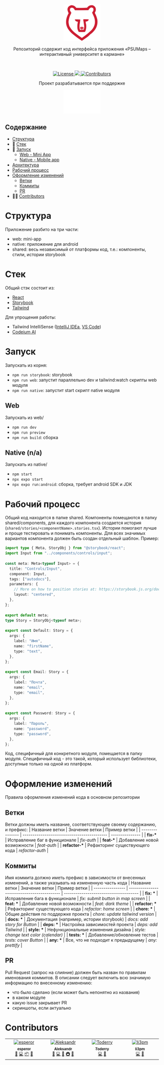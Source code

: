 <p align="center">
  <a href="https://psu-maps.tilda.ws/">
    <picture>
      <source media="(prefers-color-scheme: dark)" srcset="shared/src/assets/icon.svg">
      <img src="shared/src/assets/icon.svg" alt="PSUMaps" width="120" />
    </picture>
  </a>
</p>
<p align="center">Репозиторий содержит код интерфейса приложения «PSUMaps – интерактивный университет в кармане»</p>
<br/>
<p align="center">
  <a href="https://github.com/psumaps/mini-app/blob/main/LICENSE.txt">
    <img src="https://img.shields.io/github/license/psumaps/mini-app.svg" alt="License" />
  </a>
  <a href="https://t.me/psumaps">
    <img src="https://img.shields.io/badge/Telegram-2CA5E0?style=for-the-badge&logo=telegram&logoColor=white&longCache=true&style=flat" />
  </a>
  <a href="https://github.com/psumaps/mini-app/graphs/contributors">
    <img src="https://img.shields.io/github/all-contributors/psumaps/mini-app" alt="Contributors"/>
  </a>
</p>

<p align="center">
    Проект разрабатывается при поддержке
</p>
<p align="center">
    <a href="https://vk.com/molcentre_psu">
        <picture>
          <source media="(prefers-color-scheme: dark)" srcset="shared/src/assets/ypc-icon.svg">
          <img src="shared/src/assets/ypc-icon.svg" alt="Центр молодёжной политики ПГНИУ" width="120" />
        </picture>
    </a>
</p>

## Содержание

- [Структура](#Структура)
- 📒 [Стек](#Стек)
- 🚀 [Запуск](#Запуск)
    - [Web - Mini App](#Web)
    - [Native - Mobile app](#Native)
- [Архитектура](#Архитектура)
- [Рабочий процесс](#Рабочий-процесс)
- [Оформление изменений](#Оформление-изменений)
    - [Ветки](#Ветки)
    - [Коммиты](#Коммиты)
    - [PR](#PR)
- 👨‍💻 [Contributors](#Contributors)


# Структура

Приложение разбито на три части:

- web: mini-app
- native: приложение для android
- shared: весь независимый от платформы код, т.е.: компоненты, стили, истории storybook

# Стек

Общий стэк состоит из:

- [React](https://react.dev)
- [Storybook](https://storybook.js.org)
- [Tailwind](https://tailwindcss.com)

Для упрощения работы:
- Tailwind IntelliSense ([IntelliJ IDEa](https://plugins.jetbrains.com/plugin/15260-tailwind-intellisense), [VS Code](https://marketplace.visualstudio.com/items?itemName=bradlc.vscode-tailwindcss))
- [Codeium AI](https://codeium.com)

# Запуск

Запускать из корня:
- `npm run storybook`: storybook
- `npm run web`: запустит параллельно dev и tailwind:watch скрипты web модуля
- `npm run native`: запустит start скрипт native модуля

## Web

Запускать из web/
- `npm run dev`
- `npm run preview`
- `npm run build`: сборка

## Native (n/a)

Запускать из native/
- `npm start`
- `npx expo start`
- `npx expo run:android`: сборка, требует android SDK и JDK

# Рабочий процесс

Общий код находится в папке shared. Компоненты помещаются в папку shared/components, для каждого компонента создается история (`shared/stories/<componentName>.stories.tsx`). Истории помогают лучше и проще тестировать и понимать компоненты. Для всех значимых вариантов компонента должен быть создан отдельный шаблон. Пример:

```typescript
import type { Meta, StoryObj } from "@storybook/react";
import Input from "../components/controls/input";

const meta: Meta<typeof Input> = {
  title: "Controls/Input",
  component: Input,
  tags: ["autodocs"],
  parameters: {
    // More on how to position stories at: https://storybook.js.org/docs/configure/story-layout
    layout: "centered",
  },
};

export default meta;
type Story = StoryObj<typeof meta>;

export const Default: Story = {
  args: {
    label: "Имя",
    name: "firstName",
    type: "text",
  },
};

export const Email: Story = {
  args: {
    label: "Почта",
    name: "email",
    type: "email",
  },
};

export const Password: Story = {
  args: {
    label: "Пароль",
    name: "password",
    type: "password",
  },
};
```

Код, специфичный для конкретного модуля, помещается в папку модуля. Специфичный код - это такой, который использует библиотеки, доступные только на одной из платформ.

# Оформление изменений

Правила оформления изменений кода в основном репозитории

## Ветки

Ветки должны иметь название, соответствующее своему содержанию, и префикс:
| Название ветки  | Значение ветки                              | Пример ветки    |
| --------------- | ------------------------------------------- | --------------- |
| **fix-\***      | Исправление баг в функционале               | _fix-auth_      |
| **feat-\***     | Добавление новой возможности                | _feat-auth_     |
| **refactor-\*** | Рефакторинг существующего кода              | _refactor-auth_ |

## Коммиты

Имя коммита должно иметь префикс в зависимости от внесенных изменений, а также указывать на измененную часть кода
| Название ветки   | Значение ветки                              | Пример ветки                           |
| ---------------- | ------------------------------------------- | -------------------------------------- |
| **fix: \***      | Исправление бага в функционале              | _fix: submit button in map screen_     |
| **feat: \***     | Добавление новой возможности                | _feat: dark theme_                     |
| **refactor: \*** | Рефакторинг существующего кода              | _refactor: home screen_                |
| **chore: \***    | Общие действия по поддержке проекта         | _chore: update tailwind version_       |
| **docs: \***     | Документация (например, истории storybook)  | _docs: add story for Button_           |
| **deps: \***     | Настройка зависимостей проекта              | _deps: add Tailwind_                   |
| **style: \***    | Нефункциональные изменения дизайна          | _style: change text color (calendar)_  |
| **tests: \***    | Добавление/обновление тестов                | _tests: cover Button_                  |
| **any: \***      | Все, что не подходит к предыдущему          | _any: prettify_                        |

## PR

Pull Request (запрос на слияние) должен быть назван по правилам именования коммитов. В описании следует включить всю значимую информацию по внесенному изменению:

- что было сделано (если может быть непонятно из названия)
- в каком модуле
- какую issue закрывает PR
- скриншоты, если актуально

# Contributors

<!-- ALL-CONTRIBUTORS-LIST:START - Do not remove or modify this section -->
<!-- prettier-ignore-start -->
<!-- markdownlint-disable -->
<table>
  <tbody>
    <tr>
      <td align="center" valign="top" width="14.28%"><a href="https://github.com/esperor"><img src="https://avatars.githubusercontent.com/u/49198951?v=4?s=100" width="100px;" alt="esperor"/><br /><sub><b>esperor</b></sub></a><br /><a href="#projectManagement-esperor" title="Project Management">📆</a> <a href="#code-esperor" title="Code">💻</a> <a href="#platform-esperor" title="Packaging/porting to new platform">📦</a> <a href="#ideas-esperor" title="Ideas, Planning, & Feedback">🤔</a></td>
      <td align="center" valign="top" width="14.28%"><a href="https://ijo42.ru"><img src="https://avatars.githubusercontent.com/u/53531892?v=4?s=100" width="100px;" alt="Aleksandr"/><br /><sub><b>Aleksandr</b></sub></a><br /><a href="#projectManagement-ijo42" title="Project Management">📆</a> <a href="#code-ijo42" title="Code">💻</a> <a href="#ideas-ijo42" title="Ideas, Planning, & Feedback">🤔</a> <a href="#infra-ijo42" title="Infrastructure (Hosting, Build-Tools, etc)">🚇</a> <a href="#data-ijo42" title="Data">🔣</a></td>
      <td align="center" valign="top" width="14.28%"><a href="https://github.com/Toderry"><img src="https://avatars.githubusercontent.com/u/106995468?v=4?s=100" width="100px;" alt="Toderry"/><br /><sub><b>Toderry</b></sub></a><br /><a href="#code-Toderry" title="Code">💻</a> <a href="#ideas-Toderry" title="Ideas, Planning, & Feedback">🤔</a></td>
      <td align="center" valign="top" width="14.28%"><a href="https://github.com/li3pm"><img src="https://avatars.githubusercontent.com/u/118972242?v=4?s=100" width="100px;" alt="li3pm"/><br /><sub><b>li3pm</b></sub></a><br /><a href="#code-li3pm" title="Code">💻</a> <a href="#ideas-li3pm" title="Ideas, Planning, & Feedback">🤔</a></td>
    </tr>
  </tbody>
</table>

<!-- markdownlint-restore -->
<!-- prettier-ignore-end -->

<!-- ALL-CONTRIBUTORS-LIST:END -->
